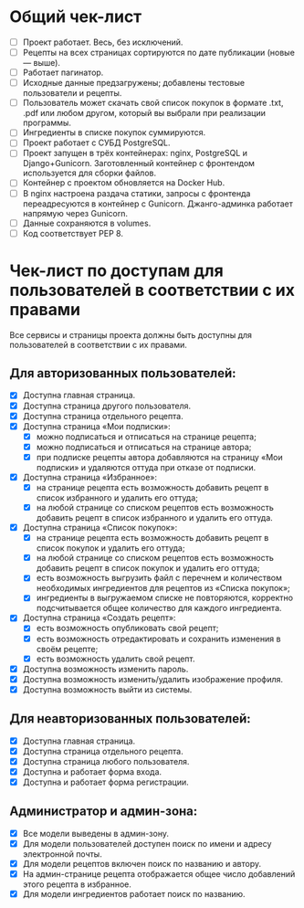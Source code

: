 # Общий чек-лист

- [ ] Проект работает. Весь, без исключений.
- [ ] Рецепты на всех страницах сортируются по дате публикации (новые — выше).
- [ ] Работает пагинатор.
- [ ] Исходные данные предзагружены; добавлены тестовые пользователи и рецепты.
- [ ] Пользователь может скачать свой список покупок в формате .txt, .pdf или любом другом, который вы выбрали при реализации программы.
- [ ] Ингредиенты в списке покупок суммируются.
- [ ] Проект работает с СУБД PostgreSQL.
- [ ] Проект запущен в трёх контейнерах: nginx, PostgreSQL и Django+Gunicorn. Заготовленный контейнер с фронтендом используется для сборки файлов.
- [ ] Контейнер с проектом обновляется на Docker Hub.
- [ ] В nginx настроена раздача статики, запросы с фронтенда переадресуются в контейнер с Gunicorn. Джанго-админка работает напрямую через Gunicorn.
- [ ] Данные сохраняются в volumes.
- [ ] Код соответствует PEP 8.

# Чек-лист по доступам для пользователей в соответствии с их правами

Все сервисы и страницы проекта должны быть доступны для пользователей в соответствии с их правами.

## Для авторизованных пользователей:

- [x] Доступна главная страница.
- [x] Доступна страница другого пользователя.
- [x] Доступна страница отдельного рецепта.
- [x] Доступна страница «Мои подписки»:
    - [x] можно подписаться и отписаться на странице рецепта;
    - [x] можно подписаться и отписаться на странице автора;
    - [x] при подписке рецепты автора добавляются на страницу «Мои подписки» и удаляются оттуда при отказе от подписки.
- [x] Доступна страница «Избранное»:
    - [x] на странице рецепта есть возможность добавить рецепт в список избранного и удалить его оттуда;
    - [x] на любой странице со списком рецептов есть возможность добавить рецепт в список избранного и удалить его оттуда.
- [x] Доступна страница «Список покупок»:
    - [x] на странице рецепта есть возможность добавить рецепт в список покупок и удалить его оттуда;
    - [x] на любой странице со списком рецептов есть возможность добавить рецепт в список покупок и удалить его оттуда;
    - [x] есть возможность выгрузить файл с перечнем и количеством необходимых ингредиентов для рецептов из «Списка покупок»;
    - [x] ингредиенты в выгружаемом списке не повторяются, корректно подсчитывается общее количество для каждого ингредиента.
- [x] Доступна страница «Создать рецепт»:
    - [x] есть возможность опубликовать свой рецепт;
    - [x] есть возможность отредактировать и сохранить изменения в своём рецепте;
    - [x] есть возможность удалить свой рецепт.
- [x] Доступна возможность изменить пароль.
- [x] Доступна возможность изменить/удалить изображение профиля.
- [x] Доступна возможность выйти из системы.

## Для неавторизованных пользователей:

- [x] Доступна главная страница.
- [x] Доступна страница отдельного рецепта.
- [x] Доступна страница любого пользователя.
- [x] Доступна и работает форма входа.
- [x] Доступна и работает форма регистрации.

## Администратор и админ-зона:

- [x] Все модели выведены в админ-зону.
- [x] Для модели пользователей доступен поиск по имени и адресу электронной почты.
- [x] Для модели рецептов включен поиск по названию и автору.
- [x] На админ-странице рецепта отображается общее число добавлений этого рецепта в избранное.
- [x] Для модели ингредиентов работает поиск по названию.
